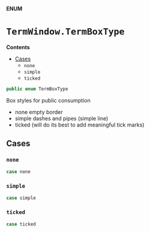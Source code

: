 **ENUM**

# `TermWindow.TermBoxType`

**Contents**

- [Cases](#cases)
  - `none`
  - `simple`
  - `ticked`

```swift
public enum TermBoxType
```

Box styles for public consumption
- none empty border
- simple dashes and pipes (simple line)
- ticked (will do its best to add meaningful tick marks)

## Cases
### `none`

```swift
case none
```

### `simple`

```swift
case simple
```

### `ticked`

```swift
case ticked
```
